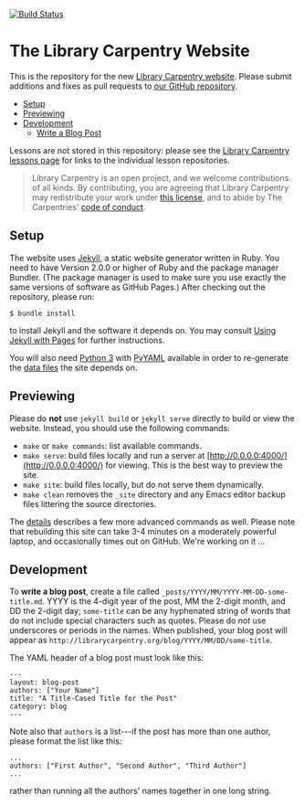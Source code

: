 [![Build Status](https://travis-ci.org/LibraryCarpentry/librarycarpentry.github.io.svg?branch=master)](https://travis-ci.org/LibraryCarpentry/librarycarpentry.github.io)

# The Library Carpentry Website

This is the repository for the new [Library Carpentry website](https://librarycarpentry.org).
Please submit additions and fixes as pull requests to [our GitHub repository](https://github.com/librarycarpentry/FIXME).

*   [Setup](#setup)
*   [Previewing](#previewing)
*   [Development](#development)
    *   [Write a Blog Post](#blog)

Lessons are not stored in this repository:
please see the [Library Carpentry lessons page](/lessons/)
for links to the individual lesson repositories.

> Library Carpentry is an open project,
> and we welcome contributions of all kinds.
> By contributing,
> you are agreeing that Library Carpentry may redistribute your work
> under [this license](/license.md),
> and to abide by The Carpentries' [code of conduct](http://docs.carpentries.org/topic_folders/policies/code-of-conduct.html).

## Setup <a name="setup"></a>

The website uses [Jekyll](http://jekyllrb.com/), a static website generator written in Ruby.
You need to have Version 2.0.0 or higher of Ruby and the package manager Bundler.
(The package manager is used to make sure you use exactly the same versions of software as GitHub Pages.)
After checking out the repository, please run:

```
$ bundle install
```

to install Jekyll and the software it depends on.
You may consult [Using Jekyll with Pages](https://help.github.com/articles/using-jekyll-with-pages/) for further instructions.

You will also need [Python 3](http://python.org/) with
[PyYAML](https://pypi.python.org/pypi/PyYAML/) available in order to
re-generate the [data files](#details) the site depends on.

## Previewing <a name="previewing"></a>

Please do **not** use `jekyll build` or `jekyll serve` directly to build or view the website.
Instead, you should use the following commands:

*   `make` or `make commands`: list available commands.
*   `make serve`: build files locally and run a server at [http://0.0.0.0:4000/](http://0.0.0.0:4000/) for viewing.
    This is the best way to preview the site.
*   `make site`: build files locally, but do not serve them dynamically.
*   `make clean` removes the `_site` directory and any Emacs editor backup files littering the source directories.

The [details](#details) describes a few more advanced commands as well.
Please note that rebuilding this site can take 3-4 minutes on a moderately powerful laptop,
and occasionally times out on GitHub.
We're working on it ...

## Development <a name="development"></a>

<a name="blog"></a>
To **write a blog post**,
create a file called  `_posts/YYYY/MM/YYYY-MM-DD-some-title.md`.
YYYY is the 4-digit year of the post, MM the 2-digit month, and DD the 2-digit day;
`some-title` can be any hyphenated string of words that do not include special characters such as quotes.
Please do *not* use underscores or periods in the names.
When published,
your blog post will appear as `http://librarycarpentry.org/blog/YYYY/MM/DD/some-title`.

The YAML header of a blog post must look like this:

~~~
---
layout: blog-post
authors: ["Your Name"]
title: "A Title-Cased Title for the Post"
category: blog
---
~~~

Note also that `authors` is a list---if the post has more than one author,
please format the list like this:

~~~
...
authors: ["First Author", "Second Author", "Third Author"]
...
~~~

rather than running all the authors' names together in one long string.

